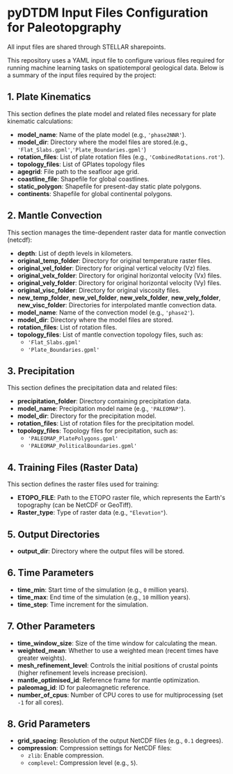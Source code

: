 # pyDTDM Input Files Configuration for Paleotopgraphy

All input files are shared through STELLAR sharepoints.

This repository uses a YAML input file to configure various files required for running machine learning tasks on spatiotemporal geological data. Below is a summary of the input files required by the project:

## 1. Plate Kinematics
This section defines the plate model and related files necessary for plate kinematic calculations:
- **model_name**: Name of the plate model (e.g., `'phase2NNR'`).
- **model_dir**: Directory where the model files are stored.(e.g., `'Flat_Slabs.gpml'`,`'Plate_Boundaries.gpml'`)
- **rotation_files**: List of plate rotation files (e.g., `'CombinedRotations.rot'`).
- **topology_files**: List of GPlates topology files
- **agegrid**: File path to the seafloor age grid.
- **coastline_file**: Shapefile for global coastlines.
- **static_polygon**: Shapefile for present-day static plate polygons.
- **continents**: Shapefile for global continental polygons.

## 2. Mantle Convection
This section manages the time-dependent raster data for mantle convection (netcdf):
- **depth**: List of depth levels in kilometers.
- **original_temp_folder**: Directory for original temperature raster files.
- **original_vel_folder**: Directory for original vertical velocity (Vz) files.
- **original_velx_folder**: Directory for original horizontal velocity (Vx) files.
- **original_vely_folder**: Directory for original horizontal velocity (Vy) files.
- **original_visc_folder**: Directory for original viscosity files.
- **new_temp_folder**, **new_vel_folder**, **new_velx_folder**, **new_vely_folder**, **new_visc_folder**: Directories for interpolated mantle convection data.
- **model_name**: Name of the convection model (e.g., `'phase2'`).
- **model_dir**: Directory where the model files are stored.
- **rotation_files**: List of rotation files.
- **topology_files**: List of mantle convection topology files, such as:
  - `'Flat_Slabs.gpml'`
  - `'Plate_Boundaries.gpml'`

## 3. Precipitation
This section defines the precipitation data and related files:
- **precipitation_folder**: Directory containing precipitation data.
- **model_name**: Precipitation model name (e.g., `'PALEOMAP'`).
- **model_dir**: Directory for the precipitation model.
- **rotation_files**: List of rotation files for the precipitation model.
- **topology_files**: Topology files for precipitation, such as:
  - `'PALEOMAP_PlatePolygons.gpml'`
  - `'PALEOMAP_PoliticalBoundaries.gpml'`

## 4. Training Files (Raster Data)
This section defines the raster files used for training:
- **ETOPO_FILE**: Path to the ETOPO raster file, which represents the Earth's topography (can be NetCDF or GeoTiff).
- **Raster_type**: Type of raster data (e.g., `"Elevation"`).

## 5. Output Directories
- **output_dir**: Directory where the output files will be stored.

## 6. Time Parameters
- **time_min**: Start time of the simulation (e.g., `0` million years).
- **time_max**: End time of the simulation (e.g., `10` million years).
- **time_step**: Time increment for the simulation.

## 7. Other Parameters
- **time_window_size**: Size of the time window for calculating the mean.
- **weighted_mean**: Whether to use a weighted mean (recent times have greater weights).
- **mesh_refinement_level**: Controls the initial positions of crustal points (higher refinement levels increase precision).
- **mantle_optimised_id**: Reference frame for mantle optimization.
- **paleomag_id**: ID for paleomagnetic reference.
- **number_of_cpus**: Number of CPU cores to use for multiprocessing (set `-1` for all cores).

## 8. Grid Parameters
- **grid_spacing**: Resolution of the output NetCDF files (e.g., `0.1` degrees).
- **compression**: Compression settings for NetCDF files:
  - `zlib`: Enable compression.
  - `complevel`: Compression level (e.g., `5`).
